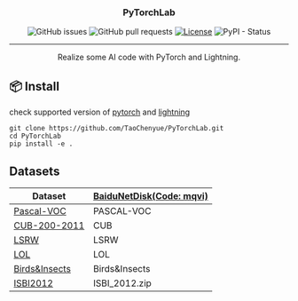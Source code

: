 <h3 align="center">PyTorchLab</h3>

<div align="center">

![GitHub issues](https://img.shields.io/github/issues/TaoChenyue/PyTorchLab)
![GitHub pull requests](https://img.shields.io/github/issues-pr/TaoChenyue/PyTorchLab)
[![License](https://img.shields.io/badge/license-MIT-blue.svg)](/LICENSE)
![PyPI - Status](https://img.shields.io/pypi/status/pytorchlab)
</div>

---

<p align="center"> Realize some AI code with PyTorch and Lightning.
    <br> 
</p>

## 📦 Install
check supported version of [pytorch](https://pytorch.org/get-started/previous-versions/) and [lightning](https://lightning.ai/docs/pytorch/stable/versioning.html#pytorch-support)
```
git clone https://github.com/TaoChenyue/PyTorchLab.git
cd PyTorchLab
pip install -e .
```

## Datasets 


| Dataset                                                               | [BaiduNetDisk(Code: mqvi)](https://pan.baidu.com/s/1GFrlHWzVxKI8HoCbWTUfGw?pwd=mqvi) |
| --------------------------------------------------------------------- | ------------------------------------------------------------------------------------ |
| [Pascal-VOC](http://host.robots.ox.ac.uk/pascal/VOC/)                 | PASCAL-VOC                                                                           |
| [CUB-200-2011](https://www.vision.caltech.edu/datasets/cub_200_2011/) | CUB                                                                                  |
| [LSRW](https://arxiv.org/abs/2106.14501)                              | LSRW                                                                                 |
| [LOL](https://daooshee.github.io/BMVC2018website/)                    | LOL                                                                                  |
| [Birds&Insects](https://doi.org/10.1109/ICIP.2016.7532820)            | Birds&Insects                                                                        |
| [ISBI2012](https://github.com/decouples/Unet)                         | ISBI_2012.zip                                                                        |